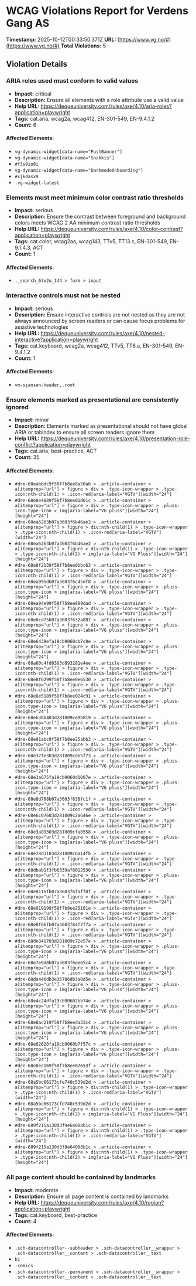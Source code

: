 # WCAG Violations Report for Verdens Gang AS

**Timestamp:** 2025-10-12T00:33:50.371Z
**URL:** [https://www.vg.no/#](https://www.vg.no/#)
**Total Violations:** 5

## Violation Details

### ARIA roles used must conform to valid values

- **Impact:** critical
- **Description:** Ensure all elements with a role attribute use a valid value
- **Help URL:** https://dequeuniversity.com/rules/axe/4.10/aria-roles?application=playwright
- **Tags:** cat.aria, wcag2a, wcag412, EN-301-549, EN-9.4.1.2
- **Count:** 6

#### Affected Elements:

- `vg-dynamic-widget[data-name="PushBanner"]`
- `vg-dynamic-widget[data-name="Snakkis"]`
- `#f3s9io8i`
- `vg-dynamic-widget[data-name="DarkmodeOnboarding"]`
- `#xjkdasx9`
- `.vg-widget-latest`

### Elements must meet minimum color contrast ratio thresholds

- **Impact:** serious
- **Description:** Ensure the contrast between foreground and background colors meets WCAG 2 AA minimum contrast ratio thresholds
- **Help URL:** https://dequeuniversity.com/rules/axe/4.10/color-contrast?application=playwright
- **Tags:** cat.color, wcag2aa, wcag143, TTv5, TT13.c, EN-301-549, EN-9.1.4.3, ACT
- **Count:** 1

#### Affected Elements:

- `._search_6tx2u_144 > form > input`

### Interactive controls must not be nested

- **Impact:** serious
- **Description:** Ensure interactive controls are not nested as they are not always announced by screen readers or can cause focus problems for assistive technologies
- **Help URL:** https://dequeuniversity.com/rules/axe/4.10/nested-interactive?application=playwright
- **Tags:** cat.keyboard, wcag2a, wcag412, TTv5, TT6.a, EN-301-549, EN-9.4.1.2
- **Count:** 1

#### Affected Elements:

- `vm-sjansen-header,.root`

### Ensure elements marked as presentational are consistently ignored

- **Impact:** minor
- **Description:** Elements marked as presentational should not have global ARIA or tabindex to ensure all screen readers ignore them
- **Help URL:** https://dequeuniversity.com/rules/axe/4.10/presentation-role-conflict?application=playwright
- **Tags:** cat.aria, best-practice, ACT
- **Count:** 35

#### Affected Elements:

- `#dre-68eabbdc9f58f7b8ee8a50ab > .article-container > a[itemprop="url"] > figure > div > .type-icon-wrapper > .type-icon:nth-child(1) > .icon-red[aria-label="VGTV"][width="24"]`
- `#dre-68e8e4889f58f7b8ee01d61c > .article-container > a[itemprop="url"] > figure > div > .type-icon-wrapper > .pluss-icon.type-icon > img[aria-label="VG pluss"][width="24"][height="24"]`
- `#dre-68ea6263b07a3603f6b46ae2 > .article-container > a[itemprop="url"] > figure > div:nth-child(1) > .type-icon-wrapper > .type-icon:nth-child(1) > .icon-red[aria-label="VGTV"][width="24"]`
- `#dre-68ea6263b07a3603f6b46ae2 > .article-container > a[itemprop="url"] > figure > div:nth-child(1) > .type-icon-wrapper > .type-icon:nth-child(2) > img[aria-label="VG Pluss"][width="24"][height="24"]`
- `#dre-68e8f2139f58f7b8ee0bbc63 > .article-container > a[itemprop="url"] > figure > div > .type-icon-wrapper > .type-icon:nth-child(1) > .icon-red[aria-label="VGTV"][width="24"]`
- `#dre-68ea995db07a3603f6c45df8 > .article-container > a[itemprop="url"] > figure > div > .type-icon-wrapper > .pluss-icon.type-icon > img[aria-label="VG pluss"][width="24"][height="24"]`
- `#dre-68ea94e99f58f7b8ee809dad > .article-container > a[itemprop="url"] > figure > div > .type-icon-wrapper > .type-icon:nth-child(1) > .icon-red[aria-label="VGTV"][width="24"]`
- `#dre-68e8cd75b07a3603f632a887 > .article-container > a[itemprop="url"] > figure > div > .type-icon-wrapper > .pluss-icon.type-icon > img[aria-label="VG pluss"][width="24"][height="24"]`
- `#dre-68e6439efa19cb9060cb7c8e > .article-container > a[itemprop="url"] > figure > div > .type-icon-wrapper > .pluss-icon.type-icon > img[aria-label="VG pluss"][width="24"][height="24"]`
- `#dre-68a60c4fd0393d893281e4ee > .article-container > a[itemprop="url"] > figure > div > .type-icon-wrapper > .type-icon:nth-child(1) > .icon-red[aria-label="VGTV"][width="24"]`
- `#dre-68e8f6299f58f7b8ee0e6530 > .article-container > a[itemprop="url"] > figure > div > .type-icon-wrapper > .type-icon:nth-child(1) > .icon-red[aria-label="VGTV"][width="24"]`
- `#dre-68e8e5189f58f7b8ee024c91 > .article-container > a[itemprop="url"] > figure > div > .type-icon-wrapper > .pluss-icon.type-icon > img[aria-label="VG pluss"][width="24"][height="24"]`
- `#dre-68e638b403d281009ce9b819 > .article-container > a[itemprop="url"] > figure > div > .type-icon-wrapper > .pluss-icon.type-icon > img[aria-label="VG pluss"][width="24"][height="24"]`
- `#dre-68e91abc9f58f7b8ee25abb3 > .article-container > a[itemprop="url"] > figure > div > .type-icon-wrapper > .type-icon:nth-child(1) > .icon-red[aria-label="VGTV"][width="24"]`
- `#dre-68e37fe303d281009cde5f73 > .article-container > a[itemprop="url"] > figure > div > .type-icon-wrapper > .pluss-icon.type-icon > img[aria-label="VG pluss"][width="24"][height="24"]`
- `#dre-68e3a675fa19cb9060d1007e > .article-container > a[itemprop="url"] > figure > div > .type-icon-wrapper > .pluss-icon.type-icon > img[aria-label="VG pluss"][width="24"][height="24"]`
- `#dre-68e8d708b07a3603f638fc1f > .article-container > a[itemprop="url"] > figure > div > .type-icon-wrapper > .type-icon:nth-child(1) > .icon-red[aria-label="VGTV"][width="24"]`
- `#dre-68e6c07603d281009c2a646e > .article-container > a[itemprop="url"] > figure > div > .type-icon-wrapper > .type-icon:nth-child(1) > .icon-red[aria-label="VGTV"][width="24"]`
- `#dre-68e3a89303d281009cfa0558 > .article-container > a[itemprop="url"] > figure > div > .type-icon-wrapper > .pluss-icon.type-icon > img[aria-label="VG pluss"][width="24"][height="24"]`
- `#dre-68e78d3103d281009c6a14fb > .article-container > a[itemprop="url"] > figure > div > .type-icon-wrapper > .type-icon:nth-child(1) > .icon-red[aria-label="VGTV"][width="24"]`
- `#dre-68dbab1f3fb6339af8012530 > .article-container > a[itemprop="url"] > figure > div > .type-icon-wrapper > .pluss-icon.type-icon > img[aria-label="VG pluss"][width="24"][height="24"]`
- `#dre-68e8115fb07a3603f6faff8f > .article-container > a[itemprop="url"] > figure > div > .type-icon-wrapper > .type-icon:nth-child(1) > .icon-red[aria-label="VGTV"][width="24"]`
- `#dre-68e919199f58f7b8ee25161e > .article-container > a[itemprop="url"] > figure > div > .type-icon-wrapper > .type-icon:nth-child(1) > .icon-red[aria-label="VGTV"][width="24"]`
- `#dre-68e8f66fb07a3603f64f7f7a > .article-container > a[itemprop="url"] > figure > div > .type-icon-wrapper > .type-icon:nth-child(1) > .icon-red[aria-label="VGTV"][width="24"]`
- `#dre-68de841703d281009c72e57e > .article-container > a[itemprop="url"] > figure > div > .type-icon-wrapper > .pluss-icon.type-icon > img[aria-label="VG pluss"][width="24"][height="24"]`
- `#dre-68e7e9d8b07a3603f6ee65c4 > .article-container > a[itemprop="url"] > figure > div > .type-icon-wrapper > .type-icon:nth-child(1) > .icon-red[aria-label="VGTV"][width="24"]`
- `#dre-68da446db3e35706db3a0d5e > .article-container > a[itemprop="url"] > figure > div > .type-icon-wrapper > .pluss-icon.type-icon > img[aria-label="VG pluss"][width="24"][height="24"]`
- `#dre-68e4c24dfa19cb90602bb74e > .article-container > a[itemprop="url"] > figure > div > .type-icon-wrapper > .pluss-icon.type-icon > img[aria-label="VG pluss"][width="24"][height="24"]`
- `#dre-68e8ac219f58f7b8eeda33c4 > .article-container > a[itemprop="url"] > figure > div > .type-icon-wrapper > .pluss-icon.type-icon > img[aria-label="VG pluss"][width="24"][height="24"]`
- `#dre-68e62620fa19cb9060b7f57c > .article-container > a[itemprop="url"] > figure > div > .type-icon-wrapper > .pluss-icon.type-icon > img[aria-label="VG pluss"][width="24"][height="24"]`
- `#dre-68e8ec169f58f7b8ee07653f > .article-container > a[itemprop="url"] > figure > div > .type-icon-wrapper > .type-icon:nth-child(1) > .icon-red[aria-label="VGTV"][width="24"]`
- `#dre-68a5bc66173cfe740c539d2d > .article-container > a[itemprop="url"] > figure > div:nth-child(1) > .type-icon-wrapper > .type-icon:nth-child(1) > .icon-red[aria-label="VGTV"][width="24"]`
- `#dre-68a5bc66173cfe740c539d2d > .article-container > a[itemprop="url"] > figure > div:nth-child(1) > .type-icon-wrapper > .type-icon:nth-child(2) > img[aria-label="VG Pluss"][width="24"][height="24"]`
- `#dre-689f215a130d3f9e64088b1c > .article-container > a[itemprop="url"] > figure > div:nth-child(1) > .type-icon-wrapper > .type-icon:nth-child(1) > .icon-red[aria-label="VGTV"][width="24"]`
- `#dre-689f215a130d3f9e64088b1c > .article-container > a[itemprop="url"] > figure > div:nth-child(1) > .type-icon-wrapper > .type-icon:nth-child(2) > img[aria-label="VG Pluss"][width="24"][height="24"]`

### All page content should be contained by landmarks

- **Impact:** moderate
- **Description:** Ensure all page content is contained by landmarks
- **Help URL:** https://dequeuniversity.com/rules/axe/4.10/region?application=playwright
- **Tags:** cat.keyboard, best-practice
- **Count:** 4

#### Affected Elements:

- `.sch-datacontroller--subheader > .sch-datacontroller__wrapper > .sch-datacontroller__content > .sch-datacontroller__text`
- `h1`
- `.comics`
- `.sch-datacontroller--permanent > .sch-datacontroller__wrapper > .sch-datacontroller__content > .sch-datacontroller__text`
